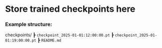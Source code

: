# Store trained checkpoints here

### Example structure:
checkpoints/
 ┣ `checkpoint_2025-01-01:12:00:00.pt`
 ┣ `checkpoint_2025-01-01:19:00:00.pt`
 ┣ `README.md`
